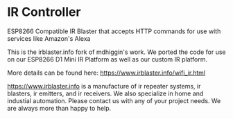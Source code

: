 # IR Controller

ESP8266 Compatible IR Blaster that accepts HTTP commands for use with services like Amazon's Alexa

This is the irblaster.info fork of mdhiggin's work.  We ported the code for use on our ESP8266 D1 Mini IR Platform as well as our custom IR platform.

More details can be found here:  https://www.irblaster.info/wifi_ir.html


https://www.irblaster.info is a manufacture of ir repeater systems, ir blasters, ir emitters, and ir receivers.  We also specialize in home and industial automation.  Please contact us with any of your project needs.  We are always more than happy to help.
